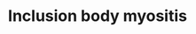 ---
annotations:
- id: CL:0000187
  parent: native cell
  type: Cell Type Ontology
  value: muscle cell
- id: PW:0000013
  parent: disease pathway
  type: Pathway Ontology
  value: disease pathway
- id: DOID:3429
  type: Disease Ontology
  value: inclusion body myositis
authors:
- Fehrhart
- Eweitz
- Tabbassidaloii
communities:
- RareDiseases
description: 'Inclusion body myositis (IBM) is a rare muscle degeneration diseases.
  It is caused by presumably both genetic risk factors and environmental factors stimulated
  by increasing age. The mechanism of pathogenicity includes inflammation, ER stress/unfolded
  protein response, and disturbed autophagy, which leads to an accumulation of inclusions.
  The mechanism is similar to Alzheimer''s disease and Parkinson''s disease in neurons.
  This pathway is based on Figure 1 of Askanas V. et al. 2015. '
last-edited: 2023-02-14
ndex: 354c0194-da34-11eb-b666-0ac135e8bacf
organisms:
- Homo sapiens
redirect_from:
- /index.php/Pathway:WP5120
- /instance/WP5120
- /instance/WP5120_r125416
revision: r125416
schema-jsonld:
- '@context': https://schema.org/
  '@id': https://wikipathways.github.io/pathways/WP5120.html
  '@type': Dataset
  creator:
    '@type': Organization
    name: WikiPathways
  description: 'Inclusion body myositis (IBM) is a rare muscle degeneration diseases.
    It is caused by presumably both genetic risk factors and environmental factors
    stimulated by increasing age. The mechanism of pathogenicity includes inflammation,
    ER stress/unfolded protein response, and disturbed autophagy, which leads to an
    accumulation of inclusions. The mechanism is similar to Alzheimer''s disease and
    Parkinson''s disease in neurons. This pathway is based on Figure 1 of Askanas
    V. et al. 2015. '
  keywords:
  - AbPP
  - BACE1
  - MAPT
  - MSTN
  - NCSTN
  - NFKB1
  - NFKB2
  - PSEN1
  - PSEN2
  - PSENEN
  - SIRT1
  - beta-APP
  - fibrillar beta-APP
  license: CC0
  name: Inclusion body myositis
seo: CreativeWork
title: Inclusion body myositis
wpid: WP5120
---